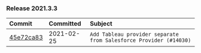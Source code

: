 

### Release 2021.3.3

| Commit                                                                                         | Committed   | Subject                                                           |
|:-----------------------------------------------------------------------------------------------|:------------|:------------------------------------------------------------------|
| [45e72ca83](https://github.com/apache/airflow/commit/45e72ca83049a7db526b1f0fbd94c75f5f92cc75) | 2021-02-25  | `Add Tableau provider separate from Salesforce Provider (#14030)` |

